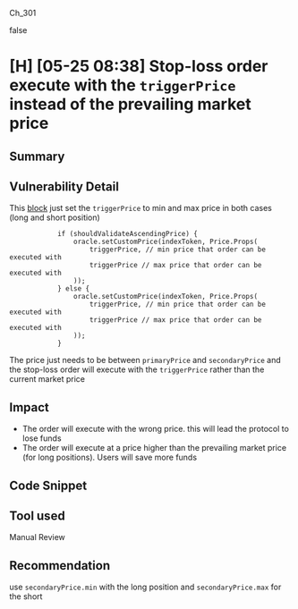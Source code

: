 Ch_301

false

# [H] [05-25 08:38]  Stop-loss order execute with the `triggerPrice` instead of the prevailing market price

## Summary

## Vulnerability Detail
This [block](https://github.com/sherlock-audit/2023-04-gmx/blob/main/gmx-synthetics/contracts/order/BaseOrderUtils.sol#L288-L298) just set the `triggerPrice` to min and max price in both cases (long and short position)
```solidity
            if (shouldValidateAscendingPrice) {
                oracle.setCustomPrice(indexToken, Price.Props(
                    triggerPrice, // min price that order can be executed with
                    triggerPrice // max price that order can be executed with
                ));
            } else {
                oracle.setCustomPrice(indexToken, Price.Props(
                    triggerPrice, // min price that order can be executed with
                    triggerPrice // max price that order can be executed with
                ));
            }
```
The price just needs to be between `primaryPrice` and `secondaryPrice` and the stop-loss order will execute with the `triggerPrice` rather than the current market price 

## Impact
- The order will execute with the wrong price. this will lead the protocol to lose funds 
- The order will execute at a price higher than the prevailing market price (for long positions). Users will save more funds 

## Code Snippet

## Tool used

Manual Review

## Recommendation
use `secondaryPrice.min` with the long position and `secondaryPrice.max` for the short